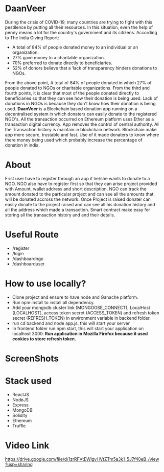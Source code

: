 # DaanVeer
During the crisis of COVID-19, many countries are trying to fight with this pestilence by putting all their resources. In this situation, even the help of penny means a lot for the country's government and its citizens. According to The India Giving Report:
 - A total of 84% of people donated money to an individual or an organization.
 - 27% gave money to a charitable organization.
 - 70% preferred to donate directly to beneficiaries.
 - 52% of donors believe that a ‘lack of transparency hinders donations to NGOs.

From the above point, A total of 84% of people donated in which 27% of people donated to NGOs or charitable organizations. From the third and fourth points, it is clear that most of the people donated directly to beneficiaries so that they can see how their donation is being used. Lack of donations in NGOs is because they don't know how their donation is being used.
**DaanVeer** is a Blockchain based donation app running on a decentralised system in which donaters can easily donate to the registered NGO's. All the transaction occurred on Ethereum platform uses Ether as a transaction digital currency. App removes the control of central authority. All the Transaction history is maintain in blockchain network. Blockchain make app more secure, trustable and fast. Use of it made donaters to know where there money being used which probably increase the percentage of donation in india.
# About
First user have to register through an app if he/she wants to donate to a NGO. NGO also have to register first so that they can arise project provided with Amount, wallet address and short description. NGO can track the amount donated to the particular project and can see all the amounts that will be donated accross the network. Once Project is raised donater can easily donate to the project raised and can see all his donation history and all the address which made a transaction.
Smart contract make easy for storing all the transaction history and and their details.

# Useful Route
 - /register
 - /login
 - /dashboardngo
 - /dashboarduser

# How to use locally?
 - Clone project and ensure to have node and Ganache platform.
 - Run npm install to install all dependency.
 - Add your mongodb cluster link (MONGOOSE_CONNECT), LocalHost (LOCALHOST), access token secret (ACCESS_TOKEN) and refresh token secret (REFRESH_TOKEN) in environment variable in backend folder.
 - run cd backend and node app.js, this will start your server
 - In frontend folder run npm start, this will start your application on localhost  3000.
**Run application in Mozilla Firefox because it used cookies to store refresh token.**

# ScreenShots


# Stack used
 - ReactJS
 - NodeJS
 - Express
 - MongoDB
 - Solidity
 - Ethereum
 - Truffle
# Video Link
https://drive.google.com/file/d/1zrRFVtEWlgvHVtZTm5a3k1_5J7f40eB_/view?usp=sharing
